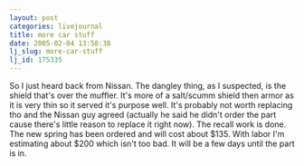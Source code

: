 ```yaml
---
layout: post
categories: livejournal
title: more car stuff
date: 2005-02-04 13:58:38
lj_slug: more-car-stuff
lj_id: 175335
---
```

So I just heard back from Nissan. The dangley thing, as I suspected, is the shield that's over the muffler. It's more of a salt/scumm shield then armor as it is very thin so it served it's purpose well. It's probably not worth replacing tho and the Nissan guy agreed (actually he said he didn't order the part cause there's little reason to replace it right now). The recall work is done. The new spring has been ordered and will cost about $135. With labor I'm estimating about $200 which isn't too bad. It will be a few days until the part is in.
